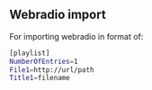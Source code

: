 Webradio import
---

For importing webradio in format of:
```sh
[playlist]
NumberOfEntries=1
File1=http://url/path
Title1=filename
```
